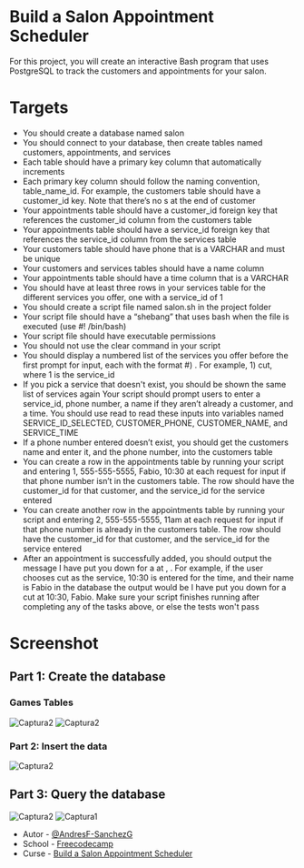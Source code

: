 # Build a Salon Appointment Scheduler

For this project, you will create an interactive Bash program that uses PostgreSQL to track the customers and appointments for your salon.

# Targets
- You should create a database named salon
- You should connect to your database, then create tables named customers, appointments, and services
- Each table should have a primary key column that automatically increments
- Each primary key column should follow the naming convention, table_name_id. For example, the customers table should have a customer_id key. Note that there’s no s at the end of customer
- Your appointments table should have a customer_id foreign key that references the customer_id column from the customers table
- Your appointments table should have a service_id foreign key that references the service_id column from the services table
- Your customers table should have phone that is a VARCHAR and must be unique
- Your customers and services tables should have a name column
- Your appointments table should have a time column that is a VARCHAR
- You should have at least three rows in your services table for the different services you offer, one with a service_id of 1
- You should create a script file named salon.sh in the project folder
- Your script file should have a “shebang” that uses bash when the file is executed (use #! /bin/bash)
- Your script file should have executable permissions
- You should not use the clear command in your script
- You should display a numbered list of the services you offer before the first prompt for input, each with the format #) <service>. For example, 1) cut, where 1 is the service_id
- If you pick a service that doesn't exist, you should be shown the same list of services again
  Your script should prompt users to enter a service_id, phone number, a name if they aren’t already a customer, and a time. You should use read to read these inputs into variables named   SERVICE_ID_SELECTED, CUSTOMER_PHONE, CUSTOMER_NAME, and SERVICE_TIME
- If a phone number entered doesn’t exist, you should get the customers name and enter it, and the phone number, into the customers table
- You can create a row in the appointments table by running your script and entering 1, 555-555-5555, Fabio, 10:30 at each request for input if that phone number isn’t in the customers      table. The row should have the customer_id for that customer, and the service_id for the service entered
- You can create another row in the appointments table by running your script and entering 2, 555-555-5555, 11am at each request for input if that phone number is already in the customers   table. The row should have the customer_id for that customer, and the service_id for the service entered
- After an appointment is successfully added, you should output the message I have put you down for a <service> at <time>, <name>. For example, if the user chooses cut as the service,       10:30 is entered for the time, and their name is Fabio in the database the output would be I have put you down for a cut at 10:30, Fabio. Make sure your script finishes running after      completing any of the tasks above, or else the tests won't pass

# Screenshot
## Part 1: Create the database
### Games Tables
![Captura2](https://github.com/AndresF-SanchezG/postgres-challenge2/assets/113924667/cb295599-e538-4eb7-bc21-15b6f193b903)
![Captura2](https://github.com/AndresF-SanchezG/postgres-challenge2/assets/113924667/39b5c6de-f36c-471e-bd38-40ccb2e32bc8)

### Part 2: Insert the data

![Captura2](https://github.com/AndresF-SanchezG/postgres-challenge2/assets/113924667/f6c90218-ad3c-4125-8438-c50ea48d64a5)


## Part 3: Query the database
![Captura2](https://github.com/AndresF-SanchezG/postgres-challenge2/assets/113924667/38e6ddba-146e-4768-aeb3-3a1a78529e07)
![Captura1](https://github.com/AndresF-SanchezG/postgres-challenge2/assets/113924667/1c639839-efc1-48b5-90a9-ea20f4c146ad)

- Autor - [@AndresF-SanchezG](https://github.com/AndresF-SanchezG)
- School - [Freecodecamp](https://www.freecodecamp.org/)
- Curse - [Build a Salon Appointment Scheduler](https://www.freecodecamp.org/learn/relational-database/build-a-salon-appointment-scheduler-project/build-a-salon-appointment-scheduler)



